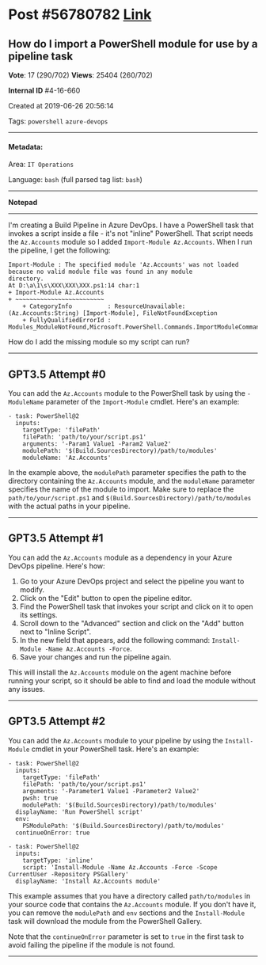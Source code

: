 
# Post \#56780782 [Link](https://stackoverflow.com/questions/56780782/)

## How do I import a PowerShell module for use by a pipeline task

**Vote**: 17 (290/702) **Views**: 25404 (260/702) 

**Internal ID** \#4-16-660

Created at 2019-06-26 20:56:14

Tags: `powershell` `azure-devops`

----------

#### Metadata:

Area: `IT Operations`

Language: `bash` (full parsed tag list: `bash`)

----------

**Notepad**


----------

I'm creating a Build Pipeline in Azure DevOps. I have a PowerShell task that invokes a script inside a file - it's not "inline" PowerShell. That script needs the `Az.Accounts` module so I added `Import-Module Az.Accounts`. When I run the pipeline, I get the following:

```
Import-Module : The specified module 'Az.Accounts' was not loaded because no valid module file was found in any module 
directory.
At D:\a\1\s\XXX\XXX\XXX.ps1:14 char:1
+ Import-Module Az.Accounts
+ ~~~~~~~~~~~~~~~~~~~~~~~~~
    + CategoryInfo          : ResourceUnavailable: (Az.Accounts:String) [Import-Module], FileNotFoundException
    + FullyQualifiedErrorId : Modules_ModuleNotFound,Microsoft.PowerShell.Commands.ImportModuleCommand
```


How do I add the missing module so my script can run?


----------
        
## GPT3.5 Attempt \#0

You can add the `Az.Accounts` module to the PowerShell task by using the `-ModuleName` parameter of the `Import-Module` cmdlet. Here's an example:

```
- task: PowerShell@2
  inputs:
    targetType: 'filePath'
    filePath: 'path/to/your/script.ps1'
    arguments: '-Param1 Value1 -Param2 Value2'
    modulePath: '$(Build.SourcesDirectory)/path/to/modules'
    moduleName: 'Az.Accounts'
```

In the example above, the `modulePath` parameter specifies the path to the directory containing the `Az.Accounts` module, and the `moduleName` parameter specifies the name of the module to import. Make sure to replace the `path/to/your/script.ps1` and `$(Build.SourcesDirectory)/path/to/modules` with the actual paths in your pipeline.

--------

## GPT3.5 Attempt \#1

You can add the `Az.Accounts` module as a dependency in your Azure DevOps pipeline. Here's how:

1. Go to your Azure DevOps project and select the pipeline you want to modify.
2. Click on the "Edit" button to open the pipeline editor.
3. Find the PowerShell task that invokes your script and click on it to open its settings.
4. Scroll down to the "Advanced" section and click on the "Add" button next to "Inline Script".
5. In the new field that appears, add the following command: `Install-Module -Name Az.Accounts -Force`.
6. Save your changes and run the pipeline again.

This will install the `Az.Accounts` module on the agent machine before running your script, so it should be able to find and load the module without any issues.

--------

## GPT3.5 Attempt \#2

You can add the `Az.Accounts` module to your pipeline by using the `Install-Module` cmdlet in your PowerShell task. Here's an example:

```
- task: PowerShell@2
  inputs:
    targetType: 'filePath'
    filePath: 'path/to/your/script.ps1'
    arguments: '-Parameter1 Value1 -Parameter2 Value2'
    pwsh: true
    modulePath: '$(Build.SourcesDirectory)/path/to/modules'
  displayName: 'Run PowerShell script'
  env:
    PSModulePath: '$(Build.SourcesDirectory)/path/to/modules'
  continueOnError: true

- task: PowerShell@2
  inputs:
    targetType: 'inline'
    script: 'Install-Module -Name Az.Accounts -Force -Scope CurrentUser -Repository PSGallery'
  displayName: 'Install Az.Accounts module'
```

This example assumes that you have a directory called `path/to/modules` in your source code that contains the `Az.Accounts` module. If you don't have it, you can remove the `modulePath` and `env` sections and the `Install-Module` task will download the module from the PowerShell Gallery.

Note that the `continueOnError` parameter is set to `true` in the first task to avoid failing the pipeline if the module is not found.

--------

